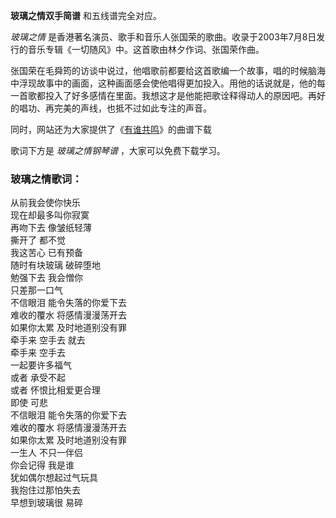 

**玻璃之情双手简谱** 和五线谱完全对应。

_玻璃之情_ 是香港著名演员、歌手和音乐人张国荣的歌曲。收录于2003年7月8日发行的音乐专辑《一切随风》中。这首歌由林夕作词、张国荣作曲。

张国荣在毛舜筠的访谈中说过，他唱歌前都要给这首歌编一个故事，唱的时候脑海中浮现故事中的画面，这种画面感会使他唱得更加投入。用他的话说就是，他的每一首歌都投入了好多感情在里面。我想这才是他能把歌诠释得动人的原因吧。再好的唱功、再完美的声线，也抵不过如此专注的声音。

同时，网站还为大家提供了《[有谁共鸣](Music-1889-有谁共鸣-张国荣.html "有谁共鸣")》的曲谱下载

歌词下方是 _玻璃之情钢琴谱_ ，大家可以免费下载学习。

### 玻璃之情歌词：

从前我会使你快乐  
现在却最多叫你寂寞  
再吻下去 像皱纸轻薄  
撕开了 都不觉  
我这苦心 已有预备  
随时有块玻璃 破碎堕地  
勉强下去 我会憎你  
只差那一口气  
不信眼泪 能令失落的你爱下去  
难收的覆水 将感情漫漫荡开去  
如果你太累 及时地道别没有罪  
牵手来 空手去 就去  
牵手来 空手去  
一起要许多福气  
或者 承受不起  
或者 怀恨比相爱更合理  
即使 可悲  
不信眼泪 能令失落的你爱下去  
难收的覆水 将感情漫漫荡开去  
如果你太累 及时地道别没有罪  
一生人 不只一伴侣  
你会记得 我是谁  
犹如偶尔想起过气玩具  
我抱住过那怕失去  
早想到玻璃很 易碎

